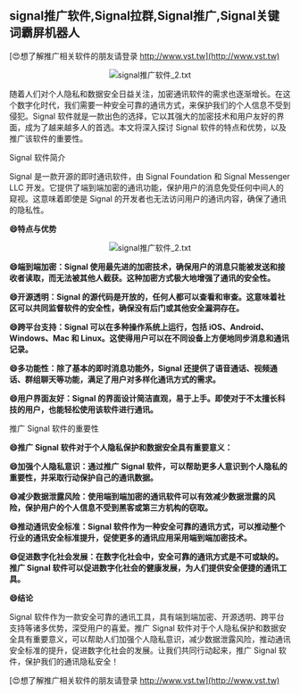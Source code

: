 ## **signal推广软件,Signal拉群,Signal推广,Signal关键词霸屏机器人**

[😍想了解推广相关软件的朋友请登录 http://www.vst.tw](http://www.vst.tw)

 <center><img src="https://vst.tw/MP4/tuiguang/png/1.png" alt="signal推广软件_2.txt"></center>

随着人们对个人隐私和数据安全日益关注，加密通讯软件的需求也逐渐增长。在这个数字化时代，我们需要一种安全可靠的通讯方式，来保护我们的个人信息不受到侵犯。Signal 软件就是一款出色的选择，它以其强大的加密技术和用户友好的界面，成为了越来越多人的首选。本文将深入探讨 Signal 软件的特点和优势，以及推广该软件的重要性。

Signal 软件简介

Signal 是一款开源的即时通讯软件，由 Signal Foundation 和 Signal Messenger LLC 开发。它提供了端到端加密的通讯功能，保护用户的消息免受任何中间人的窥视。这意味着即使是 Signal 的开发者也无法访问用户的通讯内容，确保了通讯的隐私性。

**😄特点与优势**

 <center><img src="https://vst.tw/MP4/tuiguang/png/6.png" alt="signal推广软件_2.txt"></center>

**😄端到端加密：Signal 使用最先进的加密技术，确保用户的消息只能被发送和接收者读取，而无法被其他人截获。这种加密方式极大地增强了通讯的安全性。**

**😄开源透明：Signal 的源代码是开放的，任何人都可以查看和审查。这意味着社区可以共同监督软件的安全性，确保没有后门或其他安全漏洞存在。**

**😄跨平台支持：Signal 可以在多种操作系统上运行，包括 iOS、Android、Windows、Mac 和 Linux。这使得用户可以在不同设备上方便地同步消息和通讯记录。**

**😄多功能性：除了基本的即时消息功能外，Signal 还提供了语音通话、视频通话、群组聊天等功能，满足了用户对多样化通讯方式的需求。**

**😄用户界面友好：Signal 的界面设计简洁直观，易于上手。即使对于不太擅长科技的用户，也能轻松使用该软件进行通讯。**

推广 Signal 软件的重要性

**😄推广 Signal 软件对于个人隐私保护和数据安全具有重要意义：**

**😄加强个人隐私意识：通过推广 Signal 软件，可以帮助更多人意识到个人隐私的重要性，并采取行动保护自己的通讯数据。**

**😄减少数据泄露风险：使用端到端加密的通讯软件可以有效减少数据泄露的风险，保护用户的个人信息不受到黑客或第三方机构的窃取。**

**😄推动通讯安全标准：Signal 软件作为一种安全可靠的通讯方式，可以推动整个行业的通讯安全标准提升，促使更多的通讯应用采用端到端加密技术。**

**😄促进数字化社会发展：在数字化社会中，安全可靠的通讯方式是不可或缺的。推广 Signal 软件可以促进数字化社会的健康发展，为人们提供安全便捷的通讯工具。**

**😄结论**

Signal 软件作为一款安全可靠的通讯工具，具有端到端加密、开源透明、跨平台支持等诸多优势，深受用户的喜爱。推广 Signal 软件对于个人隐私保护和数据安全具有重要意义，可以帮助人们加强个人隐私意识，减少数据泄露风险，推动通讯安全标准的提升，促进数字化社会的发展。让我们共同行动起来，推广 Signal 软件，保护我们的通讯隐私安全！

[😍想了解推广相关软件的朋友请登录 http://www.vst.tw](http://www.vst.tw)



